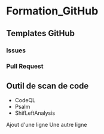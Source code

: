 # Formation_GitHub

## Templates GitHub

### Issues

### Pull Request

## Outil de scan de code

* CodeQL
* Psalm
* ShifLeftAnalysis


Ajout d'une ligne
 Une autre ligne
